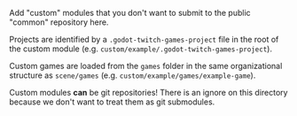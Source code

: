 Add "custom" modules that you don't want to submit to the public "common" repository here.

Projects are identified by a `.godot-twitch-games-project` file in the root of the custom module (e.g. `custom/example/.godot-twitch-games-project`).

Custom games are loaded from the `games` folder in the same organizational structure as `scene/games` (e.g. `custom/example/games/example-game`).

Custom modules **can** be git repositories! There is an ignore on this directory because we don't want to treat them as git submodules.